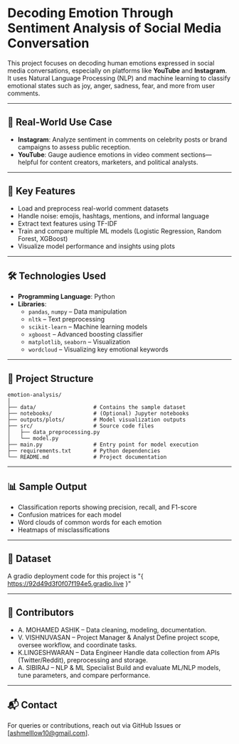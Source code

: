 # Decoding Emotion Through Sentiment Analysis of Social Media Conversation

This project focuses on decoding human emotions expressed in social media conversations, especially on platforms like **YouTube** and **Instagram**. It uses Natural Language Processing (NLP) and machine learning to classify emotional states such as joy, anger, sadness, fear, and more from user comments.

---

## 📌 Real-World Use Case

- **Instagram**: Analyze sentiment in comments on celebrity posts or brand campaigns to assess public reception.
- **YouTube**: Gauge audience emotions in video comment sections—helpful for content creators, marketers, and political analysts.

---

## 🧠 Key Features

- Load and preprocess real-world comment datasets
- Handle noise: emojis, hashtags, mentions, and informal language
- Extract text features using TF-IDF
- Train and compare multiple ML models (Logistic Regression, Random Forest, XGBoost)
- Visualize model performance and insights using plots

---

## 🛠 Technologies Used

- **Programming Language**: Python
- **Libraries**:
  - `pandas`, `numpy` – Data manipulation
  - `nltk` – Text preprocessing
  - `scikit-learn` – Machine learning models
  - `xgboost` – Advanced boosting classifier
  - `matplotlib`, `seaborn` – Visualization
  - `wordcloud` – Visualizing key emotional keywords

---

## 📂 Project Structure

```
emotion-analysis/
│
├── data/                  # Contains the sample dataset
├── notebooks/             # (Optional) Jupyter notebooks
├── outputs/plots/         # Model visualization outputs
├── src/                   # Source code files
│   ├── data_preprocessing.py
│   └── model.py
├── main.py                # Entry point for model execution
├── requirements.txt       # Python dependencies
└── README.md              # Project documentation
```

---

## 📊 Sample Output

- Classification reports showing precision, recall, and F1-score
- Confusion matrices for each model
- Word clouds of common words for each emotion
- Heatmaps of misclassifications

---

## 📁 Dataset

A gradio deployment code for this project is "{ https://92d49d3f0f07f194e5.gradio.live }"

---

## 🙌 Contributors

- A. MOHAMED ASHIK – Data cleaning, modeling, documentation.
- V. VISHNUVASAN   – Project Manager & Analyst	Define project scope, oversee workflow, and coordinate tasks.
- K.LINGESHWARAN   – Data Engineer	Handle data collection from APIs (Twitter/Reddit), preprocessing and storage.
- A. SIBIRAJ       – NLP & ML Specialist	Build and evaluate ML/NLP models, tune parameters, and compare performance.


---

## 📬 Contact

For queries or contributions, reach out via GitHub Issues or [ashmelllow10@gmail.com].
